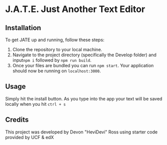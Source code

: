 # J.A.T.E. Just Another Text Editor


## Installation

To get JATE up and running, follow these steps:

1. Clone the repository to your local machine.
2. Navigate to the project directory (specifically the Develop folder) and input`npm i` followed by `npm run build`. 
3. Once your files are bundled you can run `npm start`. Your application should now be running on `localhost:3000`.

## Usage

Simply hit the install button. As you type into the app your text will be saved locally when you hit `ctrl + s`
## Credits

This project was developed by Devon "HeviDevi" Ross using starter code provided by UCF & edX
